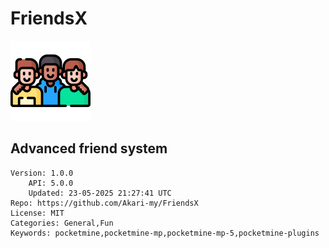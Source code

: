 # FriendsX
<img src="https://raw.githubusercontent.com/Akari-my/FriendsX/b9b1e07805dc3ec57a3fa94f67cdc4985aac87e3/icon.png" width="128" height="128" />

## Advanced friend system
```properties
Version: 1.0.0
    API: 5.0.0
    Updated: 23-05-2025 21:27:41 UTC
Repo: https://github.com/Akari-my/FriendsX
License: MIT
Categories: General,Fun
Keywords: pocketmine,pocketmine-mp,pocketmine-mp-5,pocketmine-plugins
```